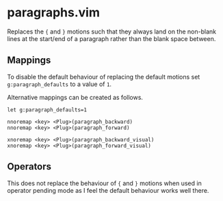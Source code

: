 # paragraphs.vim

Replaces the `{` and `}` motions such that they always land on the
non-blank lines at the start/end of a paragraph rather than the blank
space between.

## Mappings

To disable the default behaviour of replacing the default motions set
`g:paragraph_defaults` to a value of `1`.

Alternative mappings can be created as follows.

```vim
let g:paragraph_defaults=1

nnoremap <key> <Plug>(paragraph_backward)
nnoremap <key> <Plug>(paragraph_forward)

xnoremap <key> <Plug>(paragraph_backward_visual)
xnoremap <key> <Plug>(paragraph_forward_visual)
```

## Operators

This does not replace the behaviour of `{` and `}` motions when used in
operator pending mode as I feel the default behaviour works well there.
